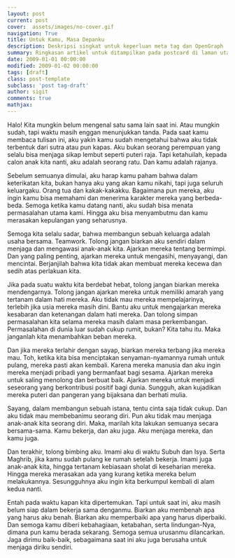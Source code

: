 ```yaml
---
layout: post
current: post
cover:  assets/images/no-cover.gif
navigation: True
title: Untuk Kamu, Masa Depanku
description: Deskripsi singkat untuk keperluan meta tag dan OpenGraph
summary: Ringkasan artikel untuk ditampilkan pada postcard di laman utama, topik, dan artikel terkait.
date: 2009-01-01 00:00:00
modified: 2009-01-02 00:00:00
tags: [draft]
class: post-template
subclass: 'post tag-draft'
author: sigit
comments: true
mathjax:
---
```


Halo! Kita mungkin belum mengenal satu sama lain saat ini. Atau mungkin sudah, tapi waktu masih enggan menunjukkan tanda. Pada saat kamu membaca tulisan ini, aku yakin kamu sudah mengetahui bahwa aku tidak terbentuk dari sutra atau pun kapas. Aku bukan seorang perempuan yang selalu bisa menjaga sikap lembut seperti puteri raja. Tapi ketahuilah, kepada calon anak kita nanti, aku adalah seorang ratu. Dan kamu adalah rajanya.

Sebelum semuanya dimulai, aku harap kamu paham bahwa dalam keterikatan kita, bukan hanya aku yang akan kamu nikahi, tapi juga seluruh keluargaku. Orang tua dan kakak-kakakku. Bagaimana pun mereka, aku ingin kamu bisa memahami dan menerima karakter mereka yang berbeda-beda. Semoga ketika kamu datang nanti, aku sudah bisa menata permasalahan utama kami. Hingga aku bisa menyambutmu dan kamu merasakan kepulangan yang seharusnya.

Semoga kita selalu sadar, bahwa membangun sebuah keluarga adalah usaha bersama. Teamwork. Tolong jangan biarkan aku sendiri dalam menjaga dan mengawasi anak-anak kita. Ajarkan mereka tentang bermimpi. Dan yang paling penting, ajarkan mereka untuk mengasihi, menyayangi, dan mencintai. Berjanjilah bahwa kita tidak akan membuat mereka kecewa dan sedih atas perlakuan kita.

Jika pada suatu waktu kita berdebat hebat, tolong jangan biarkan mereka mendengarnya. Tolong jangan ajarkan mereka untuk memiliki amarah yang tertanam dalam hati mereka. Aku tidak mau mereka mempelajarinya, terlebih jika usia mereka masih dini. Bantu aku untuk mengajarkan mereka kesabaran dan ketenangan dalam hati mereka. Dan tolong simpan permasalahan kita selama mereka masih dalam masa perkembangan. Permasalahan di dunia luar sudah cukup rumit, bukan? Kita tahu itu. Maka janganlah kita menambahkan beban mereka.

Dan jika mereka terlahir dengan sayap, biarkan mereka terbang jika mereka mau. Toh, ketika kita bisa menciptakan senyaman-nyamannya rumah untuk pulang, mereka pasti akan kembali. Karena mereka manusia dan aku ingin mereka menjadi pribadi yang bermanfaat bagi sesama. Ajarkan mereka untuk saling menolong dan berbuat baik. Ajarkan mereka untuk menjadi seseorang yang berkontribusi positif bagi dunia.  Sungguh, akan kujadikan mereka puteri dan pangeran yang bijaksana dan berhati mulia.

Sayang, dalam membangun sebuah istana, tentu cinta saja tidak cukup. Dan aku tidak mau membebanimu seorang diri. Pun aku tidak mau menjaga anak-anak kita seorang diri. Maka, marilah kita lakukan semuanya secara bersama-sama. Kamu bekerja, dan aku juga. Aku menjaga mereka, dan kamu juga.

Dan terakhir, tolong bimbing aku. Imami aku di waktu Subuh dan Isya. Serta Maghrib, jika kamu sudah pulang ke rumah setelah bekerja. Imami juga anak-anak kita, hingga tertanam kebiasaan sholat di keseharian mereka. Hingga mereka merasakan ada yang kurang ketika mereka belum melakukannya. Sesungguhnya aku ingin kita berkumpul kembali di alam kedua nanti.

Entah pada waktu kapan kita dipertemukan. Tapi untuk saat ini, aku masih belum siap dalam bekerja sama denganmu. Biarkan aku membenah apa yang harus aku benah. Biarkan aku memperbaiki apa yang harus diperbaiki. Dan semoga kamu diberi kebahagiaan, ketabahan, serta lindungan-Nya, dimana pun kamu berada sekarang. Semoga semua urusanmu dilancarkan. Jaga dirimu baik-baik, sebagaimana saat ini aku juga berusaha untuk menjaga diriku sendiri.